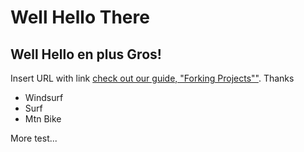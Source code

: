 # Well Hello There
## Well Hello en plus Gros!

Insert URL with link
[check out our guide, "Forking Projects""](http://guides.github.com/overviews/forking/). Thanks

* Windsurf
* Surf
* Mtn Bike

More test...